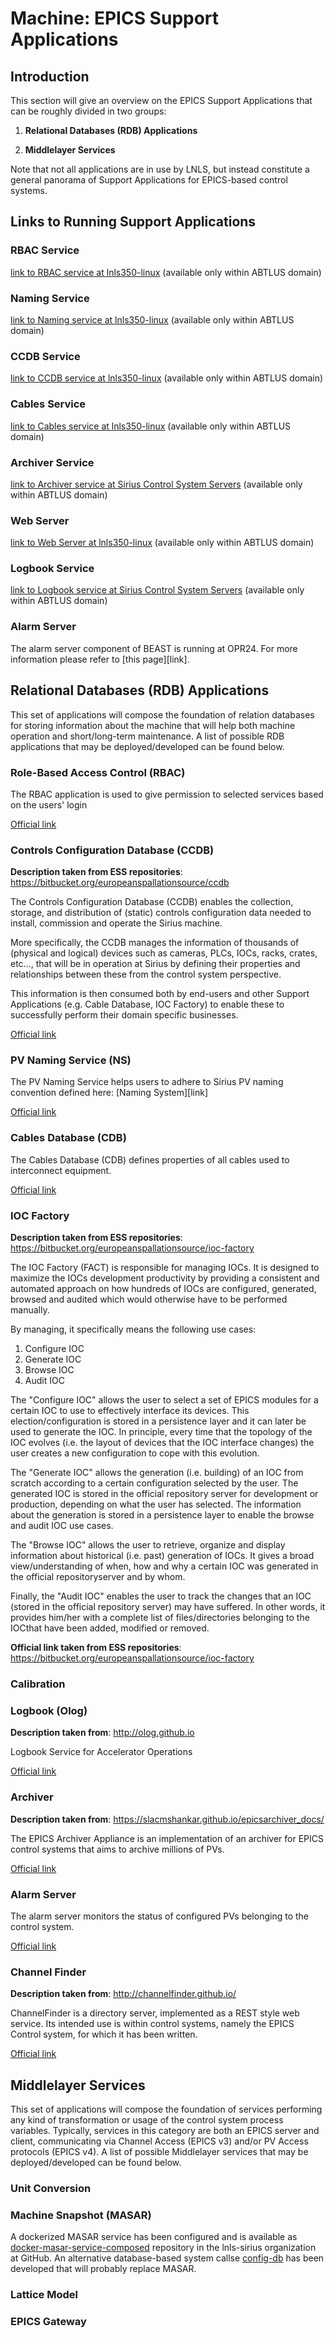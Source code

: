 # Machine: EPICS Support Applications

##  Introduction 

This section will give an overview on the EPICS Support Applications that can be roughly divided in two groups:
1. **Relational Databases (RDB) Applications**
    
2. **Middlelayer Services**

Note that not all applications are in use by LNLS, but instead constitute a general panorama of Support Applications for 
EPICS-based control systems.

##  Links to Running Support Applications 

###  RBAC Service 
[link to RBAC service at lnls350-linux](https://10.0.7.55:8445) (available only within ABTLUS domain)

###  Naming Service 
[link to Naming service at lnls350-linux](http://10.0.7.55:8089) (available only within ABTLUS domain)

###  CCDB Service 
[link to CCDB service at lnls350-linux](http://10.0.7.55:8083) (available only within ABTLUS domain)

###  Cables Service 
[link to Cables service at lnls350-linux](http://10.0.7.55:8086) (available only within ABTLUS domain)

###  Archiver Service 
[link to Archiver service at Sirius Control System Servers](http://10.0.38.42) (available only within ABTLUS domain)

###  Web Server 
[link to Web Server at lnls350-linux](http://10.128.254.203) (available only within ABTLUS domain)

### Logbook Service
[link to Logbook service at Sirius Control System Servers](http://10.0.38.42/Olog) (available only within ABTLUS domain)

### Alarm Server
The alarm server component of BEAST is running at OPR24. For more information please refer to [this page][link].

##  Relational Databases (RDB) Applications 

This set of applications will compose the foundation of relation databases for storing information about the machine that will help both machine operation and short/long-term maintenance.
A list of possible RDB applications that may be deployed/developed can be found below.

###  Role-Based Access Control (RBAC) 

The RBAC application is used to give permission to selected services based on the users' login

[Official link](https://bitbucket.org/europeanspallationsource/rbac)

###  Controls Configuration Database (CCDB) 

**Description taken from ESS repositories**: https://bitbucket.org/europeanspallationsource/ccdb

The Controls Configuration Database (CCDB) enables the collection, storage, and distribution of
(static) controls configuration data needed to install, commission and operate the Sirius machine.

More specifically, the CCDB manages the information of thousands of (physical and logical) devices
such as cameras, PLCs, IOCs, racks, crates, etc…, that will be in operation at Sirius by defining
their properties and relationships between these from the control system perspective.

This information is then consumed both by end-users and other Support Applications 
(e.g. Cable Database, IOC Factory) to enable these to successfully perform their domain
specific businesses.

[Official link](https://bitbucket.org/europeanspallationsource/ccdb)

###  PV Naming Service (NS) 

The PV Naming Service helps users to adhere to Sirius PV naming convention defined here:
[Naming System][link]

[Official link](https://bitbucket.org/europeanspallationsource/naming-convention-tool)

###  Cables Database (CDB)  

The Cables Database (CDB) defines properties of all cables used to interconnect equipment.

[Official link](https://bitbucket.org/europeanspallationsource/cable-db)

###  IOC Factory 

**Description taken from ESS repositories**: https://bitbucket.org/europeanspallationsource/ioc-factory

The IOC Factory (FACT) is responsible for managing IOCs. It is designed to maximize the 
IOCs development productivity by providing a consistent and automated approach 
on how hundreds of IOCs are configured, generated, browsed and audited which would 
otherwise have to be performed manually.

By managing, it specifically means the following use cases:

1. Configure IOC
2. Generate IOC
3. Browse IOC
4. Audit IOC

The "Configure IOC" allows the user to select a set of EPICS modules for a certain IOC to use to effectively interface its devices. This election/configuration is stored in a persistence layer and it can later be used to generate the IOC. In principle, every time that the topology of the IOC evolves (i.e. the layout of devices that the IOC interface changes) the user creates a new configuration to cope with this evolution.

The "Generate IOC" allows the generation (i.e. building) of an IOC from scratch according to a certain configuration selected by the user. The generated IOC is stored in the official repository server for development or production, depending on what the user has selected. The information about the generation is stored in a persistence layer to enable the browse and audit IOC use cases.

The "Browse IOC" allows the user to retrieve, organize and display information about historical (i.e. past) generation of IOCs. It gives a broad view/understanding of when, how and why a certain IOC was generated in the official repositoryserver and by whom.

Finally, the "Audit IOC" enables the user to track the changes that an IOC (stored in the official repository server) may have suffered. In other words, it provides him/her with a complete list of files/directories belonging to the IOCthat have been added, modified or removed.

**Official link taken from ESS repositories**: https://bitbucket.org/europeanspallationsource/ioc-factory

###  Calibration 

###  Logbook (Olog) 

**Description taken from**: http://olog.github.io

Logbook Service for Accelerator Operations

[Official link](http://olog.github.io)

###  Archiver 

**Description taken from**: https://slacmshankar.github.io/epicsarchiver_docs/

The EPICS Archiver Appliance is an implementation of an archiver for EPICS control systems that aims to archive millions of PVs.

[Official link](https://slacmshankar.github.io/epicsarchiver_docs/)

###  Alarm Server 

The alarm server monitors the status of configured PVs belonging to the control system.

[Official link](https://github.com/ControlSystemStudio/cs-studio/wiki/BEAST)

###  Channel Finder 

**Description taken from**: http://channelfinder.github.io/

ChannelFinder is a directory server, implemented as a REST style web service. Its intended use is within control systems, namely the EPICS Control system, for which it has been written.

[Official link](https://github.com/ChannelFinder/ChannelFinderService)

##  Middlelayer Services 

This set of applications will compose the foundation of services performing any kind of transformation or usage of the control system process variables.
Typically, services in this category are both an EPICS server and client, communicating via Channel Access (EPICS v3) and/or PV Access protocols (EPICS v4).
A list of possible Middlelayer services that may be deployed/developed can be found below.

###  Unit Conversion 

###  Machine Snapshot (MASAR) 

A dockerized MASAR service has been configured and is available as [docker-masar-service-composed](https://github.com/lnls-sirius/docker-masar-service-composed) repository in the lnls-sirius organization at GitHub. An alternative database-based system callse [config-db](https://github.com/lnls-sirius/docker-config-db) has been developed that will probably replace MASAR.

###  Lattice Model 

###  EPICS Gateway 
